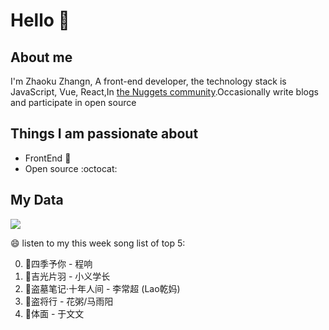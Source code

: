 # Hello 👋

## About me

I'm Zhaoku Zhangn, A front-end developer, the technology stack is JavaScript, Vue, React,In [the Nuggets community](https://juejin.cn/user/2999123452110574).Occasionally write blogs and participate in open source 

## Things I am passionate about

- FrontEnd :robot:
- Open source :octocat:

## My Data
<img src="https://github-readme-stats.vercel.app/api/top-langs/?username=Husky-Yellow" />

😄 listen to my this week song list of top 5:

0. 🌈四季予你 - 程响
1. 🌈吉光片羽 - 小义学长
2. 🌈盗墓笔记·十年人间 - 李常超 (Lao乾妈)
3. 🌈盗将行 - 花粥/马雨阳
4. 🌈体面 - 于文文

